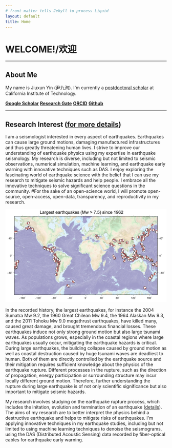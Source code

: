 ```yaml
---
# front matter tells Jekyll to process Liquid
layout: default
title: Home
---
```




# WELCOME!/欢迎
----

## About Me
My name is Jiuxun Yin (尹九洵). I'm currently a [postdoctoral scholar](http://www.seismolab.caltech.edu/yin_j.html) at California Institute of Technology.

[**Google Scholar**](https://scholar.google.com/citations?user=MongEqQAAAAJ&hl=en&oi=sra) 
[**Research Gate**](https://www.researchgate.net/profile/Jiuxun_Yin) 
[**ORCID**](https://orcid.org/0000-0003-0641-5680)
[**Github**](https://github.com/yinjiuxun)

----

## Research Interest ([for more details](/pages/research.html))
I am a seismologist interested in every aspect of earthquakes. Earthquakes can cause large ground motions, damaging manufactured infrastructures and thus greatly threatening human lives. I strive to improve our understanding of earthquake physics using my expertise in earthquake seismology. My research is diverse, including but not limited to seismic observations, numerical simulation, machine learning, and earthquake early warning with innovative techniques such as DAS. I enjoy exploring the fascinating world of earthquake science with the belief that I can use my research to mitigate seismic hazards and help people. I embrace all the innovative techniques to solve significant science questions in the community. #For the sake of an open-science world, I will promote open-source, open-access, open-data, transparency, and reproductivity in my research.

![large earthquakes (>7.5) since 1962](/assets/large_earthquakes.jpg)

In the recorded history, the largest earthquakes, for instance the 2004 Sumatra Mw 9.2, the 1960 Great Chilean Mw 9.4, the 1964 Alaskan Mw 9.3, and the 2011 Tohoku Mw 9.0 megathrust earthquakes, have killed many, caused great damage, and brought tremendous financial losses. These earthquakes induce not only strong ground motion but also large tsunami waves. As populations grows, especially in the coastal regions where large earthquakes usually occur, mitigating the earthquake hazards is critical. During large earthquakes, the building collapse caused by ground motion as well as coastal destruction caused by huge tsunami waves are deadliest to human. Both of them are directly controlled by the earthquake source and their mitigation requires sufficient knowledge about the physics of the earthquake rupture. Different processes in the rupture, such as the direction of propagation, energy participation or surrounding structure may incur locally different ground motion. Therefore, further understanding the rupture during large earthquake is of not only scientific significance but also important to mitigate seismic hazards.

My research involves studying on the earthquake rupture process, which includes the initation, evolution and termination of an earthquake ([details](/pages/research.html)). The aims of my research are to better interpret the physics behind a destructive earthquake and helps to mitigate risks of earthquakes. I'm applying innovative techniques in my earthquake studies, including but not limited to using machine learning techniques to denoise the seismograms, using the DAS (Distributed Acoustic Sensing) data recorded by fiber-optical cables for earthquake early warning.
